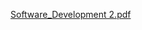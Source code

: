 [Software_Development 2.pdf](https://github.com/user-attachments/files/18515617/Software_Development.2.pdf)
